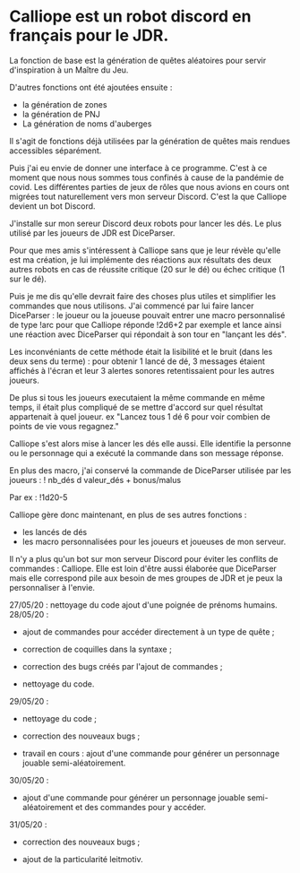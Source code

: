 # Calliope est un robot discord en français pour le JDR.

La fonction de base est la génération de quêtes aléatoires pour servir d'inspiration à un Maître du Jeu.

D'autres fonctions ont été ajoutées ensuite :
  - la génération de zones
  - la génération de PNJ
  - La génération de noms d'auberges

Il s'agit de fonctions déjà utilisées par la génération de quêtes mais rendues accessibles séparément.

Puis j'ai eu envie de donner une interface à ce programme. C'est à ce moment que nous nous sommes tous confinés à cause de la pandémie de covid. Les différentes parties de jeux de rôles que nous avions en cours ont migrées tout naturellement vers mon serveur Discord. C'est la que Calliope devient un bot Discord. 

J'installe sur mon sereur Discord deux robots pour lancer les dés. Le plus utilisé par les joueurs de JDR est DiceParser.

Pour que mes amis s'intéressent à Calliope sans que je leur révèle qu'elle est ma création, je lui implémente des réactions aux résultats des deux autres robots en cas de réussite critique (20 sur le dé) ou échec critique (1 sur le dé). 

Puis je me dis qu'elle devrait faire des choses plus utiles et simplifier les commandes que nous utilisons. J'ai commencé par lui faire lancer DiceParser : le joueur ou la joueuse pouvait entrer une macro personnalisé de type !arc pour que Calliope réponde !2d6+2 par exemple et lance ainsi une réaction avec DiceParser qui répondait à son tour en "lançant les dés".

Les inconvéniants de cette méthode était la lisibilité et le bruit (dans les deux sens du terme) : pour obtenir 1 lancé de dé, 3 messages étaient affichés à l'écran et leur 3 alertes sonores retentissaient pour les autres joueurs. 

De plus si tous les joueurs executaient la même commande en même temps, il était plus compliqué de se mettre d'accord sur quel résultat appartenait à quel joueur. ex "Lancez tous 1 dé 6 pour voir combien de points de vie vous regagnez."

Calliope s'est alors mise à lancer les dés elle aussi. Elle identifie la personne ou le personnage qui a exécuté la commande dans son message réponse. 

En plus des macro, j'ai conservé la commande de DiceParser utilisée par les joueurs : 
! nb_dés d valeur_dés + bonus/malus

Par ex : !1d20-5

Calliope gère donc maintenant, en plus de ses autres fonctions :
  - les lancés de dés
  - les macro personnalisées pour les joueurs et joueuses de mon serveur.
  
Il n'y a plus qu'un bot sur mon serveur Discord pour éviter les conflits de commandes : Calliope. 
Elle est loin d'être aussi élaborée que DiceParser mais elle correspond pile aux besoin de mes groupes de JDR et je peux la personnaliser à l'envie.

27/05/20 : nettoyage du code ajout d'une poignée de prénoms humains.
28/05/20 : 

- ajout de commandes pour accéder directement à un type de quête ;

- correction de coquilles dans la syntaxe ;

- correction des bugs créés par l'ajout de commandes ;

- nettoyage du code.

29/05/20 : 

- nettoyage du code ;

- correction des nouveaux bugs ;

- travail en cours : ajout d'une commande pour générer un personnage jouable semi-aléatoirement.

30/05/20 : 

- ajout d'une commande pour générer un personnage jouable semi-aléatoirement et des commandes pour y accéder.

31/05/20 :

- correction des nouveaux bugs ;

- ajout de la particularité leitmotiv.

